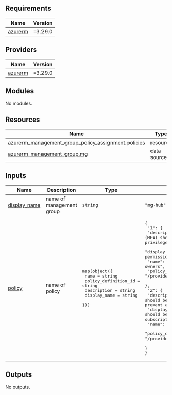<!-- BEGIN_TF_DOCS -->
## Requirements

| Name | Version |
|------|---------|
| <a name="requirement_azurerm"></a> [azurerm](#requirement\_azurerm) | =3.29.0 |

## Providers

| Name | Version |
|------|---------|
| <a name="provider_azurerm"></a> [azurerm](#provider\_azurerm) | =3.29.0 |

## Modules

No modules.

## Resources

| Name | Type |
|------|------|
| [azurerm_management_group_policy_assignment.policies](https://registry.terraform.io/providers/hashicorp/azurerm/3.29.0/docs/resources/management_group_policy_assignment) | resource |
| [azurerm_management_group.mg](https://registry.terraform.io/providers/hashicorp/azurerm/3.29.0/docs/data-sources/management_group) | data source |

## Inputs

| Name | Description | Type | Default | Required |
|------|-------------|------|---------|:--------:|
| <a name="input_display_name"></a> [display\_name](#input\_display\_name) | name of management group | `string` | `"mg-hub"` | no |
| <a name="input_policy"></a> [policy](#input\_policy) | name of policy | <pre>map(object({<br>    name                 = string<br>    policy_definition_id = string<br>    description          = string<br>    display_name         = string<br>  }))</pre> | <pre>{<br>  "1": {<br>    "description": "Multi-Factor Authentication (MFA) should be enabled for all subscription accounts with write privileges to prevent a breach of accounts or resources.",<br>    "display_name": "MFA should be enabled for accounts with write permissions on your subscription",<br>    "name": "A maximum of 3 owners",<br>    "policy_definition_id": "/providers/Microsoft.Authorization/policyDefinitions/4f11b553-d42e-4e3a-89be-32ca364cad4c"<br>  },<br>  "2": {<br>    "description": "Multi-Factor Authentication (MFA) should be enabled for all subscription accounts with write privileges to prevent a breach of accounts or resources.",<br>    "display_name": "MFA should be enabled for accounts with write permissions on your subscription",<br>    "name": "MFA should be enabled ",<br>    "policy_definition_id": "/providers/Microsoft.Authorization/policyDefinitions/9297c21d-2ed6-4474-b48f-163f75654ce3"<br>  }<br>}</pre> | no |

## Outputs

No outputs.
<!-- END_TF_DOCS -->